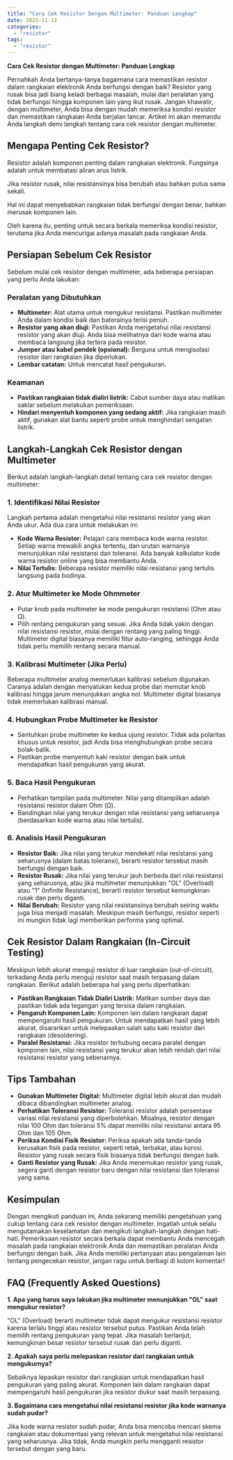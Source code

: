```yaml
---
title: "Cara Cek Resistor Dengan Multimeter: Panduan Lengkap"
date: 2025-11-12
categories: 
  - "resistor"
tags: 
  - "resistor"
---
```


**Cara Cek Resistor dengan Multimeter: Panduan Lengkap**

Pernahkah Anda bertanya-tanya bagaimana cara memastikan resistor dalam rangkaian elektronik Anda berfungsi dengan baik? Resistor yang rusak bisa jadi biang keladi berbagai masalah, mulai dari peralatan yang tidak berfungsi hingga komponen lain yang ikut rusak. Jangan khawatir, dengan multimeter, Anda bisa dengan mudah memeriksa kondisi resistor dan memastikan rangkaian Anda berjalan lancar. Artikel ini akan memandu Anda langkah demi langkah tentang cara cek resistor dengan multimeter.

## Mengapa Penting Cek Resistor?

Resistor adalah komponen penting dalam rangkaian elektronik. Fungsinya adalah untuk membatasi aliran arus listrik.

Jika resistor rusak, nilai resistansinya bisa berubah atau bahkan putus sama sekali.

Hal ini dapat menyebabkan rangkaian tidak berfungsi dengan benar, bahkan merusak komponen lain.

Oleh karena itu, penting untuk secara berkala memeriksa kondisi resistor, terutama jika Anda mencurigai adanya masalah pada rangkaian Anda.

## Persiapan Sebelum Cek Resistor

Sebelum mulai cek resistor dengan multimeter, ada beberapa persiapan yang perlu Anda lakukan:

### Peralatan yang Dibutuhkan

- **Multimeter:** Alat utama untuk mengukur resistansi. Pastikan multimeter Anda dalam kondisi baik dan baterainya terisi penuh.
- **Resistor yang akan diuji:** Pastikan Anda mengetahui nilai resistansi resistor yang akan diuji. Anda bisa melihatnya dari kode warna atau membaca langsung jika tertera pada resistor.
- **Jumper atau kabel pendek (opsional):** Berguna untuk mengisolasi resistor dari rangkaian jika diperlukan.
- **Lembar catatan:** Untuk mencatat hasil pengukuran.

### Keamanan

- **Pastikan rangkaian tidak dialiri listrik:** Cabut sumber daya atau matikan saklar sebelum melakukan pemeriksaan.
- **Hindari menyentuh komponen yang sedang aktif:** Jika rangkaian masih aktif, gunakan alat bantu seperti probe untuk menghindari sengatan listrik.

## Langkah-Langkah Cek Resistor dengan Multimeter

Berikut adalah langkah-langkah detail tentang cara cek resistor dengan multimeter:

### 1\. Identifikasi Nilai Resistor

Langkah pertama adalah mengetahui nilai resistansi resistor yang akan Anda ukur. Ada dua cara untuk melakukan ini:

- **Kode Warna Resistor:** Pelajari cara membaca kode warna resistor. Setiap warna mewakili angka tertentu, dan urutan warnanya menunjukkan nilai resistansi dan toleransi. Ada banyak kalkulator kode warna resistor online yang bisa membantu Anda.
- **Nilai Tertulis:** Beberapa resistor memiliki nilai resistansi yang tertulis langsung pada bodinya.

### 2\. Atur Multimeter ke Mode Ohmmeter

- Putar knob pada multimeter ke mode pengukuran resistansi (Ohm atau Ω).
- Pilih rentang pengukuran yang sesuai. Jika Anda tidak yakin dengan nilai resistansi resistor, mulai dengan rentang yang paling tinggi. Multimeter digital biasanya memiliki fitur auto-ranging, sehingga Anda tidak perlu memilih rentang secara manual.

### 3\. Kalibrasi Multimeter (Jika Perlu)

Beberapa multimeter analog memerlukan kalibrasi sebelum digunakan. Caranya adalah dengan menyatukan kedua probe dan memutar knob kalibrasi hingga jarum menunjukkan angka nol. Multimeter digital biasanya tidak memerlukan kalibrasi manual.

### 4\. Hubungkan Probe Multimeter ke Resistor

- Sentuhkan probe multimeter ke kedua ujung resistor. Tidak ada polaritas khusus untuk resistor, jadi Anda bisa menghubungkan probe secara bolak-balik.
- Pastikan probe menyentuh kaki resistor dengan baik untuk mendapatkan hasil pengukuran yang akurat.

### 5\. Baca Hasil Pengukuran

- Perhatikan tampilan pada multimeter. Nilai yang ditampilkan adalah resistansi resistor dalam Ohm (Ω).
- Bandingkan nilai yang terukur dengan nilai resistansi yang seharusnya (berdasarkan kode warna atau nilai tertulis).

### 6\. Analisis Hasil Pengukuran

- **Resistor Baik:** Jika nilai yang terukur mendekati nilai resistansi yang seharusnya (dalam batas toleransi), berarti resistor tersebut masih berfungsi dengan baik.
- **Resistor Rusak:** Jika nilai yang terukur jauh berbeda dari nilai resistansi yang seharusnya, atau jika multimeter menunjukkan "OL" (Overload) atau "1" (Infinite Resistance), berarti resistor tersebut kemungkinan rusak dan perlu diganti.
- **Nilai Berubah:** Resistor yang nilai resistansinya berubah seiring waktu juga bisa menjadi masalah. Meskipun masih berfungsi, resistor seperti ini mungkin tidak lagi memberikan performa yang optimal.

## Cek Resistor Dalam Rangkaian (In-Circuit Testing)

Meskipun lebih akurat menguji resistor di luar rangkaian (out-of-circuit), terkadang Anda perlu menguji resistor saat masih terpasang dalam rangkaian. Berikut adalah beberapa hal yang perlu diperhatikan:

- **Pastikan Rangkaian Tidak Dialiri Listrik:** Matikan sumber daya dan pastikan tidak ada tegangan yang tersisa dalam rangkaian.
- **Pengaruh Komponen Lain:** Komponen lain dalam rangkaian dapat mempengaruhi hasil pengukuran. Untuk mendapatkan hasil yang lebih akurat, disarankan untuk melepaskan salah satu kaki resistor dari rangkaian (desoldering).
- **Paralel Resistansi:** Jika resistor terhubung secara paralel dengan komponen lain, nilai resistansi yang terukur akan lebih rendah dari nilai resistansi resistor yang sebenarnya.

## Tips Tambahan

- **Gunakan Multimeter Digital:** Multimeter digital lebih akurat dan mudah dibaca dibandingkan multimeter analog.
- **Perhatikan Toleransi Resistor:** Toleransi resistor adalah persentase variasi nilai resistansi yang diperbolehkan. Misalnya, resistor dengan nilai 100 Ohm dan toleransi 5% dapat memiliki nilai resistansi antara 95 Ohm dan 105 Ohm.
- **Periksa Kondisi Fisik Resistor:** Periksa apakah ada tanda-tanda kerusakan fisik pada resistor, seperti retak, terbakar, atau korosi. Resistor yang rusak secara fisik biasanya tidak berfungsi dengan baik.
- **Ganti Resistor yang Rusak:** Jika Anda menemukan resistor yang rusak, segera ganti dengan resistor baru dengan nilai resistansi dan toleransi yang sama.

## Kesimpulan

Dengan mengikuti panduan ini, Anda sekarang memiliki pengetahuan yang cukup tentang cara cek resistor dengan multimeter. Ingatlah untuk selalu mengutamakan keselamatan dan mengikuti langkah-langkah dengan hati-hati. Pemeriksaan resistor secara berkala dapat membantu Anda mencegah masalah pada rangkaian elektronik Anda dan memastikan peralatan Anda berfungsi dengan baik. Jika Anda memiliki pertanyaan atau pengalaman lain tentang pengecekan resistor, jangan ragu untuk berbagi di kolom komentar!

## FAQ (Frequently Asked Questions)

**1\. Apa yang harus saya lakukan jika multimeter menunjukkan "OL" saat mengukur resistor?**

"OL" (Overload) berarti multimeter tidak dapat mengukur resistansi resistor karena terlalu tinggi atau resistor tersebut putus. Pastikan Anda telah memilih rentang pengukuran yang tepat. Jika masalah berlanjut, kemungkinan besar resistor tersebut rusak dan perlu diganti.

**2\. Apakah saya perlu melepaskan resistor dari rangkaian untuk mengukurnya?**

Sebaiknya lepaskan resistor dari rangkaian untuk mendapatkan hasil pengukuran yang paling akurat. Komponen lain dalam rangkaian dapat mempengaruhi hasil pengukuran jika resistor diukur saat masih terpasang.

**3\. Bagaimana cara mengetahui nilai resistansi resistor jika kode warnanya sudah pudar?**

Jika kode warna resistor sudah pudar, Anda bisa mencoba mencari skema rangkaian atau dokumentasi yang relevan untuk mengetahui nilai resistansi yang seharusnya. Jika tidak, Anda mungkin perlu mengganti resistor tersebut dengan yang baru.
